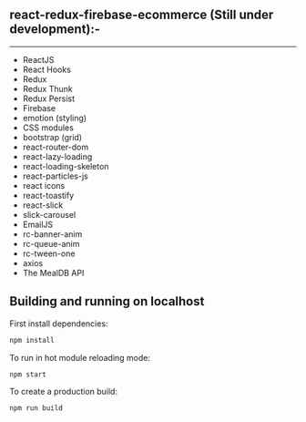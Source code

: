## react-redux-firebase-ecommerce (Still under development):-

---

- ReactJS
- React Hooks
- Redux
- Redux Thunk
- Redux Persist
- Firebase
- emotion (styling)
- CSS modules
- bootstrap (grid)
- react-router-dom
- react-lazy-loading
- react-loading-skeleton
- react-particles-js
- react icons
- react-toastify
- react-slick
- slick-carousel
- EmailJS
- rc-banner-anim
- rc-queue-anim
- rc-tween-one
- axios
- The MealDB API

## Building and running on localhost

First install dependencies:

```sh
npm install
```

To run in hot module reloading mode:

```sh
npm start
```

To create a production build:

```sh
npm run build
```

